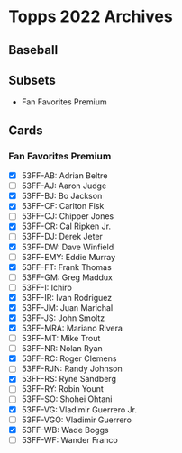 # Topps 2022 Archives
## Baseball

## Subsets

- Fan Favorites Premium

## Cards

### Fan Favorites Premium
- [x] 53FF-AB: Adrian Beltre<br>
- [ ] 53FF-AJ: Aaron Judge<br>
- [x] 53FF-BJ: Bo Jackson<br>
- [x] 53FF-CF: Carlton Fisk<br>
- [ ] 53FF-CJ: Chipper Jones<br>
- [x] 53FF-CR: Cal Ripken Jr.<br>
- [ ] 53FF-DJ: Derek Jeter<br>
- [x] 53FF-DW: Dave Winfield<br>
- [ ] 53FF-EMY: Eddie Murray<br>
- [x] 53FF-FT: Frank Thomas<br>
- [ ] 53FF-GM: Greg Maddux<br>
- [ ] 53FF-I: Ichiro<br>
- [x] 53FF-IR: Ivan Rodriguez<br>
- [x] 53FF-JM: Juan Marichal<br>
- [x] 53FF-JS: John Smoltz<br>
- [x] 53FF-MRA: Mariano Rivera<br>
- [ ] 53FF-MT: Mike Trout<br>
- [ ] 53FF-NR: Nolan Ryan<br>
- [x] 53FF-RC: Roger Clemens<br>
- [ ] 53FF-RJN: Randy Johnson<br>
- [x] 53FF-RS: Ryne Sandberg<br>
- [ ] 53FF-RY: Robin Yount<br>
- [ ] 53FF-SO: Shohei Ohtani<br>
- [x] 53FF-VG: Vladimir Guerrero Jr.<br>
- [ ] 53FF-VGO: Vladimir Guerrero<br>
- [x] 53FF-WB: Wade Boggs<br>
- [ ] 53FF-WF: Wander Franco<br>
